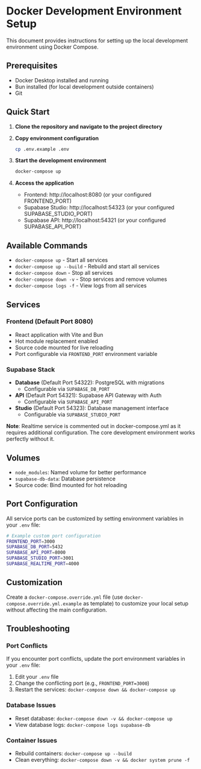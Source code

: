 # Docker Development Environment Setup

This document provides instructions for setting up the local development environment using Docker Compose.

## Prerequisites

- Docker Desktop installed and running
- Bun installed (for local development outside containers)
- Git

## Quick Start

1. **Clone the repository and navigate to the project directory**

2. **Copy environment configuration**
   ```bash
   cp .env.example .env
   ```

3. **Start the development environment**
   ```bash
   docker-compose up
   ```

4. **Access the application**
   - Frontend: http://localhost:8080 (or your configured FRONTEND_PORT)
   - Supabase Studio: http://localhost:54323 (or your configured SUPABASE_STUDIO_PORT)
   - Supabase API: http://localhost:54321 (or your configured SUPABASE_API_PORT)

## Available Commands

- `docker-compose up` - Start all services
- `docker-compose up --build` - Rebuild and start all services
- `docker-compose down` - Stop all services
- `docker-compose down -v` - Stop services and remove volumes
- `docker-compose logs -f` - View logs from all services

## Services

### Frontend (Default Port 8080)
- React application with Vite and Bun
- Hot module replacement enabled
- Source code mounted for live reloading
- Port configurable via `FRONTEND_PORT` environment variable

### Supabase Stack
- **Database** (Default Port 54322): PostgreSQL with migrations
  - Configurable via `SUPABASE_DB_PORT`
- **API** (Default Port 54321): Supabase API Gateway with Auth
  - Configurable via `SUPABASE_API_PORT`
- **Studio** (Default Port 54323): Database management interface
  - Configurable via `SUPABASE_STUDIO_PORT`

**Note**: Realtime service is commented out in docker-compose.yml as it requires additional configuration. The core development environment works perfectly without it.

## Volumes

- `node_modules`: Named volume for better performance
- `supabase-db-data`: Database persistence
- Source code: Bind mounted for hot reloading

## Port Configuration

All service ports can be customized by setting environment variables in your `.env` file:

```bash
# Example custom port configuration
FRONTEND_PORT=3000
SUPABASE_DB_PORT=5432
SUPABASE_API_PORT=8000
SUPABASE_STUDIO_PORT=3001
SUPABASE_REALTIME_PORT=4000
```

## Customization

Create a `docker-compose.override.yml` file (use `docker-compose.override.yml.example` as template) to customize your local setup without affecting the main configuration.

## Troubleshooting

### Port Conflicts
If you encounter port conflicts, update the port environment variables in your `.env` file:
1. Edit your `.env` file
2. Change the conflicting port (e.g., `FRONTEND_PORT=3000`)
3. Restart the services: `docker-compose down && docker-compose up`

### Database Issues
- Reset database: `docker-compose down -v && docker-compose up`
- View database logs: `docker-compose logs supabase-db`

### Container Issues
- Rebuild containers: `docker-compose up --build`
- Clean everything: `docker-compose down -v && docker system prune -f`